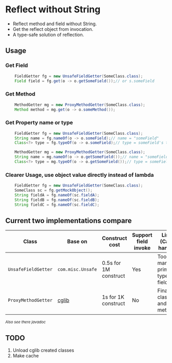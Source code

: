 # Reflect without String
- Reflect method and field without String.
- Get the reflect object from invocation.
- A type-safe solution of reflection.

## Usage

### Get Field
```java
	FieldGetter fg = new UnsafeFieldGetter(SomeClass.class);
	Field field = fg.get(o -> o.getSomeField());// or s.someField
```
	
### Get Method
```java
	MethodGetter mg = new ProxyMethodGetter(SomeClass.class);
	Method method = mg.get(o -> o.someMethod());
```

### Get Property name or type
```java
	FieldGetter fg = new UnsafeFieldGetter(SomeClass.class);
	String name = fg.nameOf(o -> o.someField);// name = "someField"
	Class<?> type = fg.typeOf(o -> o.someField);// type = someField's type

	MethodGetter mg = new ProxyMethodGetter(SomeClass.class);
	String name = mg.nameOf(o -> o.getSomeField());// name = "someField"
	Class<?> type = mg.typeOf(o -> o.getSomeField());// type = someField's type
```

### Clearer Usage, use object value directly instead of lambda
```java
	FieldGetter fg = new UnsafeFieldGetter(SomeClass.class);
	SomeClass sc = fg.getMockObject();
	String fieldA = fg.nameOf(sc.fieldA);
	String fieldB = fg.nameOf(sc.fieldB);
	String fieldC = fg.nameOf(sc.fieldC);
```

## Current two implementations compare
Class | Base on | Construct cost | Support field invoke | Limit (Can't handle)
--- | --- | --- | --- |---
`UnsafeFieldGetter` | `com.misc.Unsafe` | 0.5s for 1M construct | Yes | Too many primitive type fields
`ProxyMethodGetter` | [cglib](link1) | 1s for 1K construct | No | Final class and method

<sup>*Also see there javadoc*</sup>

## TODO
1. Unload cglib created classes
2. Make cache
